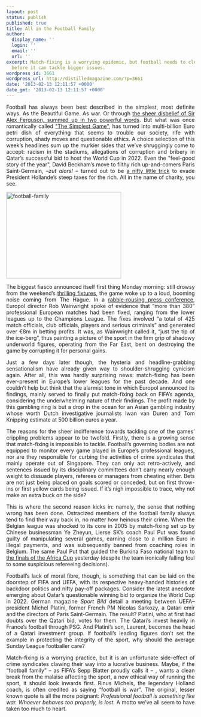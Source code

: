```yaml
---
layout: post
status: publish
published: true
title: All in the Football Family
author:
  display_name: ''
  login: ''
  email: ''
  url: ''
excerpt: Match-fixing is a worrying epidemic, but football needs to clean house first
  before it can tackle bigger issues.
wordpress_id: 3661
wordpress_url: http://distilledmagazine.com/?p=3661
date: '2013-02-13 12:11:57 +0000'
date_gmt: '2013-02-13 12:11:57 +0000'
---
```

<p style="text-align: justify;">Football has always been best described in the simplest, most definite ways. As the Beautiful Game. As war. Or through <a href="http://distilledmagazine.com/wp-content/uploads/2013/02/watch?v=ZfDA4pADaWo" target="_blank">the sheer disbelief of Sir Alex Ferguson, summed up in two powerful words</a>. But what was once romantically called <a href="http://distilledmagazine.com/wp-content/uploads/2013/02/The_Simplest_Game">"The Simplest Game"</a>, has turned into multi-billion Euro petri dish of everything that seems to trouble our society, rife with corruption, shady moves and questionable ethics. A choice selection of this week’s headlines sum up the murkier sides that we’ve shruggingly come to accept: racism in the stadiums, allegations of corruption and bribery in Qatar’s successful bid to host the World Cup in 2022. Even the "feel-good story of the year", David Beckham’s move to filthy rich up-and-comers Paris Saint-Germain, –<i>zut alors!</i> – turned out to be <a href="http://distilledmagazine.com/wp-content/uploads/2013/02/david-beckham-goes-on-le-minimum-1573350">a nifty little trick</a> to evade President Hollande’s steep taxes for the rich. All in the name of charity, you see.</p>
<p style="text-align: justify;"><a href="http://distilledmagazine.com/wp-content/uploads/2013/02/football-family.jpg"><img class=" wp-image-3663 alignleft" alt="football-family" src="http://distilledmagazine.com/wp-content/uploads/2013/02/football-family.jpg" width="307" height="230" /></a></p>
<p style="text-align: justify;">The biggest fiasco announced itself first thing Monday morning: still drowsy from the weekend’s <a href="http://distilledmagazine.com/wp-content/uploads/2013/02/21209130">thrilling fixtures</a>, the game woke up to a loud, booming noise coming from The Hague. In a <a href="http://distilledmagazine.com/wp-content/uploads/2013/02/europol-investigation-football-matchfixing?INTCMP=SRCH" target="_blank">rabble-rousing press conference</a>, Europol director Rob Wainwright spoke of evidence that “more than 380” professional European matches had been fixed, ranging from the lower leagues up to the Champions League. The fixes involved “a total of 425 match officials, club officials, players and serious criminals” and generated over €8m in betting profits. It was, as Wainwright called it, “just the tip of the ice-berg”, thus painting a picture of the sport in the firm grip of shadowy underworld figures, operating from the Far East, bent on destroying the game by corrupting it for personal gains.</p>
<p style="text-align: justify;">Just a few days later though, the hysteria and headline-grabbing sensationalism have already given way to shoulder-shrugging cynicism again. After all, this was hardly surprising news: match-fixing has been ever-present in Europe’s lower leagues for the past decade. And one couldn’t help but think that the alarmist tone in which Europol announced its findings, mainly served to finally put match-fixing back on FIFA’s agenda, considering the underwhelming nature of their findings. The profit made by this gambling ring is but a drop in the ocean for an Asian gambling industry whose worth Dutch investigative journalists Iwan van Duren and Tom Knipping estimate at 500 billion euros a year.</p>
<p style="text-align: justify;">The reasons for the sheer indifference towards tackling one of the games’ crippling problems appear to be twofold. Firstly, there is a growing sense that match-fixing is impossible to tackle. Football’s governing bodies are not equipped to monitor every game played in Europe’s professional leagues, nor are they responsible for curbing the activities of crime syndicates that mainly operate out of Singapore. They can only act retro-actively, and sentences issued by its disciplinary committees don’t carry nearly enough weight to dissuade players, referees or managers from cheating either. Bets are not just being placed on goals scored or conceded, but on first throw-ins or first yellow cards being issued. If it’s nigh impossible to trace, why not make an extra buck on the side?</p>
<p style="text-align: justify;">This is where the second reason kicks in: namely, the sense that nothing wrong has been done. Ostracized members of the football family always tend to find their way back in, no matter how heinous their crime. When the Belgian league was shocked to its core in 2005 by match-fixing set up by Chinese businessman Ye Zheyun, Lierse SK’s coach Paul Put was found guilty of manipulating several games, earning close to a million Euro in illegal payments, and was subsequently banned from coaching roles in Belgium. The same Paul Put that guided the Burkina Faso national team to <a href="http://distilledmagazine.com/wp-content/uploads/2013/02/21339090">the finals of the Africa Cup</a> yesterday (despite the team ironically falling foul to some suspicious refereeing decisions).</p>
<p style="text-align: justify;">Football’s lack of moral fibre, though, is something that can be laid on the doorstep of FIFA and UEFA, with its respective heavy-handed histories of backdoor politics and nifty pay-off packages. Consider the latest anecdote emerging about Qatar’s questionable winning bid to organize the World Cup in 2022. German magazine <i>Sport Bild</i> detail a meeting between UEFA–president Michel Platini, former French PM Nicolas Sarkozy, a Qatari emir and the directors of Paris Saint-Germain. The result? Platini, who at first had doubts over the Qatari bid, votes for them. The Qatari’s invest heavily in France’s football through PSG. And Platini’s son, Laurent, becomes the head of a Qatari investment group. If football’s leading figures don’t set the example in protecting the integrity of the sport, why should the average Sunday League footballer care?</p>
<p style="text-align: justify;">Match-fixing is a worrying practice, but it is an unfortunate side-effect of crime syndicates clawing their way into a lucrative business. Maybe, if the “football family” – as FIFA’s Sepp Blatter proudly calls it – , wants a clean break from the malaise affecting the sport, a new ethical way of running the sport, it should look inwards first. Rinus Michels, the legendary Holland coach, is often credited as saying “football is war”. The original, lesser known quote is all the more poignant: <i>Professional football is something like war. Whoever behaves too properly, is lost.</i> A motto we’ve all seem to have taken too much to heart.</p>

